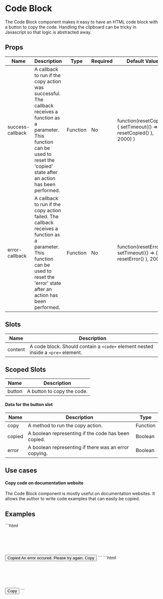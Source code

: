 # Code Block

The Code Block component makes it easy to have an HTML code block with a button to copy the code. 
Handling the clipboard can be tricky in Javascript so that logic is abstracted away.

## Props

| Name             | Description                                                                                                                                                                                     | Type     | Required | Default Value                                                       |
|------------------|-------------------------------------------------------------------------------------------------------------------------------------------------------------------------------------------------|----------|----------|---------------------------------------------------------------------|
| success-callback | A callback to run if the copy action was successful. The callback receives a function as a parameter. This function can be used to reset the 'copied' state after an action has been performed. | Function | No       | function(resetCopied) { setTimeout(() => { resetCopied() }, 2000) } |
| error-callback   | A callback to run if the copy action failed. The callback receives a function as a parameter. This function can be used to reset the 'error' state after an action has been performed.          | Function | No       | function(resetError) { setTimeout(() => { resetError() }, 2000) }   |

## Slots

| Name    | Description                                                                    |
|---------|--------------------------------------------------------------------------------|
| content | A code block. Should contain a `<code>` element nested inside a `<pre>` element.   |

## Scoped Slots

| Name   | Description                |
|--------|----------------------------|
| button | A button to copy the code. |

#### Data for the button slot

| Name   | Description                                           | Type     |
|--------|-------------------------------------------------------|----------|
| copy   | A method to run the copy action.                      | Function |
| copied | A boolean representing if the code has been copied.   | Boolean  |
| error  | A boolean representing if there was an error copying. | Boolean  |

## Use cases
#### Copy code on documentation website
The Code Block component is mostly useful on documentation websites. It allows the author to write code examples that can easily be copied.

## Examples
<CodeBlock>
```html
<code-block>
    <pre slot="content">
        <code>
            <!-- Code here -->
        </code>
    </pre>
    <button
        type="button"
        slot="button"
        slot-scope="{ copy, copied, error }"
        @click="copy"
        :disabled="copied"
    >
        <span v-if="copied">Copied</span>
        <span v-else-if="error">An error occured. Please try again.</span>
        <span v-else="copied">Copy</span>
    </button>
</code-block>
```
</CodeBlock>

<CodeBlock>
```html
<code-block 
    :success-callback="() => { alert('Copied!') }"
    :error-callback="() => { alert('Something went wrong!') }"
>
    <pre slot="content">
        <code>
            <!-- Code here -->
        </code>
    </pre>
    <button
        type="button"
        slot="button"
        slot-scope="{ copy }"
        @click="copy"
    >
        Copy
    </button>
</code-block>
```
</CodeBlock>
